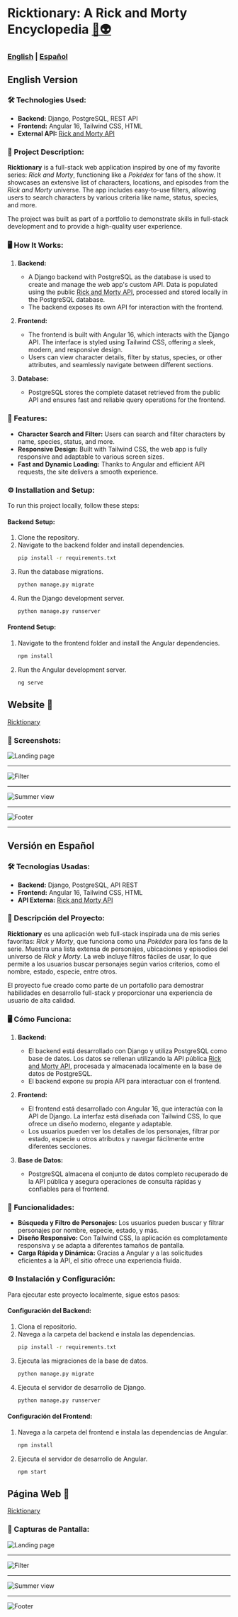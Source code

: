 # Ricktionary: A Rick and Morty Encyclopedia [🌌👽](https://ricktionary.vercel.app)

### [English](#english-version) | [Español](#versión-en-español)

## English Version

### 🛠️ Technologies Used:
- **Backend:** Django, PostgreSQL, REST API
- **Frontend:** Angular 16, Tailwind CSS, HTML
- **External API:** [Rick and Morty API](https://rickandmortyapi.com/)

### 📖 Project Description:
**Ricktionary** is a full-stack web application inspired by one of my favorite series: *Rick and Morty*, functioning like a *Pokédex* for fans of the show. It showcases an extensive list of characters, locations, and episodes from the *Rick and Morty* universe. The app includes easy-to-use filters, allowing users to search characters by various criteria like name, status, species, and more.

The project was built as part of a portfolio to demonstrate skills in full-stack development and to provide a high-quality user experience.

### 🖥️ How It Works:
1. **Backend:**
   - A Django backend with PostgreSQL as the database is used to create and manage the web app's custom API. Data is populated using the public [Rick and Morty API](https://rickandmortyapi.com/), processed and stored locally in the PostgreSQL database. 
   - The backend exposes its own API for interaction with the frontend.
   
2. **Frontend:**
   - The frontend is built with Angular 16, which interacts with the Django API. The interface is styled using Tailwind CSS, offering a sleek, modern, and responsive design.
   - Users can view character details, filter by status, species, or other attributes, and seamlessly navigate between different sections.
   
3. **Database:** 
   - PostgreSQL stores the complete dataset retrieved from the public API and ensures fast and reliable query operations for the frontend.

### 🚀 Features:
- **Character Search and Filter:** Users can search and filter characters by name, species, status, and more.
- **Responsive Design:** Built with Tailwind CSS, the web app is fully responsive and adaptable to various screen sizes.
- **Fast and Dynamic Loading:** Thanks to Angular and efficient API requests, the site delivers a smooth experience.

### ⚙️ Installation and Setup:
To run this project locally, follow these steps:

#### Backend Setup:
1. Clone the repository.
2. Navigate to the backend folder and install dependencies.
    ```bash
    pip install -r requirements.txt
    ```
3. Run the database migrations.
    ```bash
    python manage.py migrate
    ```
4. Run the Django development server.
    ```bash
    python manage.py runserver
    ```

#### Frontend Setup:
1. Navigate to the frontend folder and install the Angular dependencies.
    ```bash
    npm install
    ```
2. Run the Angular development server.
    ```bash
    ng serve
    ```

## Website 👀

[Ricktionary](https://ricktionary.vercel.app)

### 📸 Screenshots:
![Landing page](./rickandmortyfront/rym/src/assets/screenshots/landing.png)

---

![Filter](./rickandmortyfront/rym/src/assets/screenshots/poopybutthole-filter.png)

---

![Summer view](./rickandmortyfront/rym/src/assets/screenshots/summer-view.png)

---

![Footer](./rickandmortyfront/rym/src/assets/screenshots/footer.png)

---

## Versión en Español

### 🛠️ Tecnologías Usadas:
- **Backend:** Django, PostgreSQL, API REST
- **Frontend:** Angular 16, Tailwind CSS, HTML
- **API Externa:** [Rick and Morty API](https://rickandmortyapi.com/)

### 📖 Descripción del Proyecto:
**Ricktionary** es una aplicación web full-stack inspirada una de mis series favoritas: *Rick y Morty*, que funciona como una *Pokédex* para los fans de la serie. Muestra una lista extensa de personajes, ubicaciones y episodios del universo de *Rick y Morty*. La web incluye filtros fáciles de usar, lo que permite a los usuarios buscar personajes según varios criterios, como el nombre, estado, especie, entre otros.

El proyecto fue creado como parte de un portafolio para demostrar habilidades en desarrollo full-stack y proporcionar una experiencia de usuario de alta calidad.

### 🖥️ Cómo Funciona:
1. **Backend:**
   - El backend está desarrollado con Django y utiliza PostgreSQL como base de datos. Los datos se rellenan utilizando la API pública [Rick and Morty API](https://rickandmortyapi.com/), procesada y almacenada localmente en la base de datos de PostgreSQL.
   - El backend expone su propia API para interactuar con el frontend.
   
2. **Frontend:**
   - El frontend está desarrollado con Angular 16, que interactúa con la API de Django. La interfaz está diseñada con Tailwind CSS, lo que ofrece un diseño moderno, elegante y adaptable.
   - Los usuarios pueden ver los detalles de los personajes, filtrar por estado, especie u otros atributos y navegar fácilmente entre diferentes secciones.

3. **Base de Datos:** 
   - PostgreSQL almacena el conjunto de datos completo recuperado de la API pública y asegura operaciones de consulta rápidas y confiables para el frontend.

### 🚀 Funcionalidades:
- **Búsqueda y Filtro de Personajes:** Los usuarios pueden buscar y filtrar personajes por nombre, especie, estado, y más.
- **Diseño Responsivo:** Con Tailwind CSS, la aplicación es completamente responsiva y se adapta a diferentes tamaños de pantalla.
- **Carga Rápida y Dinámica:** Gracias a Angular y a las solicitudes eficientes a la API, el sitio ofrece una experiencia fluida.

### ⚙️ Instalación y Configuración:
Para ejecutar este proyecto localmente, sigue estos pasos:

#### Configuración del Backend:
1. Clona el repositorio.
2. Navega a la carpeta del backend e instala las dependencias.
    ```bash
    pip install -r requirements.txt
    ```
3. Ejecuta las migraciones de la base de datos.
    ```bash
    python manage.py migrate
    ```
4. Ejecuta el servidor de desarrollo de Django.
    ```bash
    python manage.py runserver
    ```

#### Configuración del Frontend:
1. Navega a la carpeta del frontend e instala las dependencias de Angular.
    ```bash
    npm install
    ```
2. Ejecuta el servidor de desarrollo de Angular.
    ```bash
    npm start
    ```

## Página Web 👀

[Ricktionary](https://ricktionary.vercel.app)

### 📸 Capturas de Pantalla:
![Landing page](./rickandmortyfront/rym/src/assets/screenshots/landing.png)

---

![Filter](./rickandmortyfront/rym/src/assets/screenshots/poopybutthole-filter.png)

---

![Summer view](./rickandmortyfront/rym/src/assets/screenshots/summer-view.png)

---

![Footer](./rickandmortyfront/rym/src/assets/screenshots/footer.png)